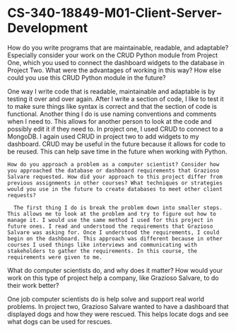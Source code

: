 # CS-340-18849-M01-Client-Server-Development
How do you write programs that are maintainable, readable, and adaptable? Especially consider your work on the CRUD Python module from Project One, which you used to connect the dashboard widgets to the database in Project Two. What were the advantages of working in this way? How else could you use this CRUD Python module in the future?
   
   One way I write code that is readable, maintainable and adaptable is by testing it over and over again. After I write a section of code, I like to test it to make sure things like syntax is correct and that the section of code is functional. Another thing I do is use naming conventions and comments when I need to. This allows for another person to look at the code and possibly edit it if they need to. In project one, I used CRUD to connect to a MongoDB. I again used CRUD in project two to add widgets to my dashboard. CRUD may be useful in the future because it allows for code to be reused. This can help save time in the future when working with Python. 

    How do you approach a problem as a computer scientist? Consider how you approached the database or dashboard requirements that Grazioso Salvare requested. How did your approach to this project differ from previous assignments in other courses? What techniques or strategies would you use in the future to create databases to meet other client requests?
     
      The first thing I do is break the problem down into smaller steps. This allows me to look at the problem and try to figure out how to manage it. I would use the same method I used for this project in future ones. I read and understood the requirements that Grazioso Salvare was asking for. Once I understood the requirements, I could begin on the dashboard. This approach was different because in other courses I used things like interviews and communicating with stakeholders to gather the requirements. In this course, the requirements were given to me. 

What do computer scientists do, and why does it matter? How would your work on this type of project help a company, like Grazioso Salvare, to do their work better?

  One job computer scientists do is help solve and support real world problems. In project two, Grazioso Salvare wanted to have a dashboard that displayed dogs and how they were rescued. This helps locate dogs and see what dogs can be used for rescues. 
